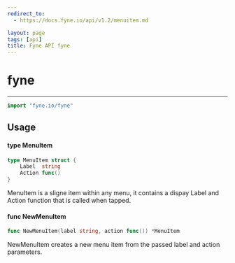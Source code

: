 ```yaml
---
redirect_to:
  - https://docs.fyne.io/api/v1.2/menuitem.md

layout: page
tags: [api]
title: Fyne API fyne
---
```



# fyne
---
```go
import "fyne.io/fyne"
```

## Usage

#### type MenuItem

```go
type MenuItem struct {
	Label  string
	Action func()
}
```

MenuItem is a sligne item within any menu, it contains a dispay Label and Action function that is called when tapped.

#### func  NewMenuItem

```go
func NewMenuItem(label string, action func()) *MenuItem
```
NewMenuItem creates a new menu item from the passed label and action parameters.
